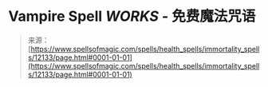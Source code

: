 <!--yml

category: 未分类

date: 2024-06-12 18:49:36

-->

# Vampire Spell *WORKS* - 免费魔法咒语

> 来源：[https://www.spellsofmagic.com/spells/health_spells/immortality_spells/12133/page.html#0001-01-01](https://www.spellsofmagic.com/spells/health_spells/immortality_spells/12133/page.html#0001-01-01)
